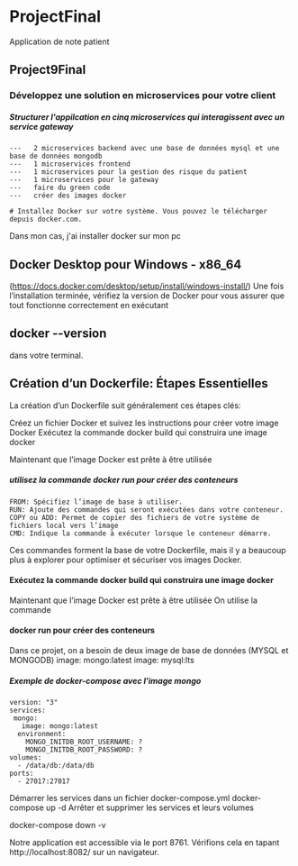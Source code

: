 # ProjectFinal
Application de note patient
## Project9Final
### Développez une solution en microservices pour votre client

##### Structurer l'appilcation en cinq microservices qui interagissent avec un service gateway
    ---   2 microservices backend avec une base de données mysql et une base de données mongodb
    ---   1 microservices frontend
    ---   1 microservices pour la gestion des risque du patient
    ---   1 microservices pour le gateway
    ---   faire du green code
    ---   créer des images docker 

    # Installez Docker sur votre système. Vous pouvez le télécharger depuis docker.com.
Dans mon cas, j'ai installer docker sur mon pc
## Docker Desktop pour Windows - x86_64
(https://docs.docker.com/desktop/setup/install/windows-install/)
Une fois l’installation terminée, vérifiez la version de Docker pour vous assurer que tout fonctionne correctement en exécutant
## docker --version
dans votre terminal.

## Création d’un Dockerfile: Étapes Essentielles
La création d’un Dockerfile suit généralement ces étapes clés:

Créez un fichier Docker et suivez les instructions pour créer votre image Docker
Exécutez la commande docker build qui construira une image docker

Maintenant que l’image Docker est prête à être utilisée
##### utilisez la commande docker run pour créer des conteneurs
    FROM: Spécifiez l’image de base à utiliser.
    RUN: Ajoute des commandes qui seront exécutées dans votre conteneur.
    COPY ou ADD: Permet de copier des fichiers de votre système de fichiers local vers l’image
    CMD: Indique la commande à exécuter lorsque le conteneur démarre.

Ces commandes forment la base de votre Dockerfile, mais il y a beaucoup plus à explorer pour optimiser et sécuriser vos images Docker.

#### Exécutez la commande docker build qui construira une image docker
Maintenant que l’image Docker est prête à être utilisée
On utilise la commande
#### docker run pour créer des conteneurs
Dans ce projet, on a besoin de deux image de base de données (MYSQL et MONGODB)
image: mongo:latest
image: mysql:lts
##### Exemple de docker-compose avec l'image mongo
    version: "3"
    services:
     mongo:
       image: mongo:latest
      environment:
        MONGO_INITDB_ROOT_USERNAME: ?
        MONGO_INITDB_ROOT_PASSWORD: ?
    volumes:
      - /data/db:/data/db
    ports:
      - 27017:27017


Démarrer les services dans un fichier docker-compose.yml
docker-compose up -d
Arrêter et supprimer les services et leurs volumes

docker-compose down -v

Notre application est accessible via le port 8761. Vérifions cela en tapant http://localhost:8082/ sur un navigateur.


